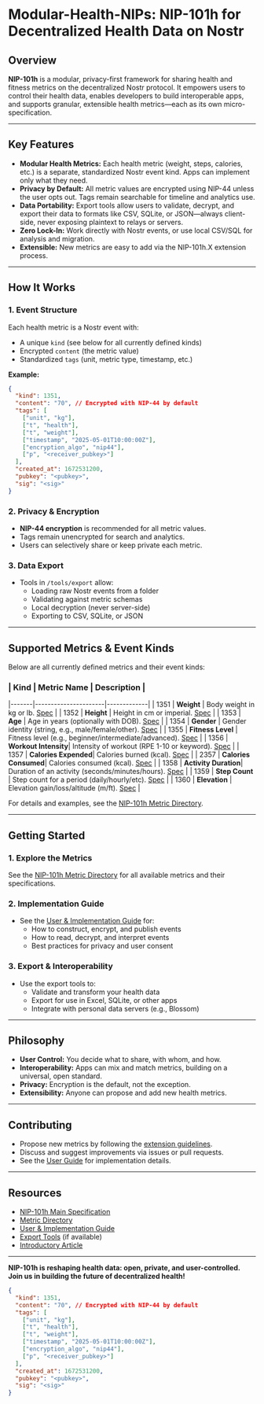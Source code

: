 # Modular-Health-NIPs: NIP-101h for Decentralized Health Data on Nostr

## Overview

**NIP-101h** is a modular, privacy-first framework for sharing health and fitness metrics on the decentralized Nostr protocol. It empowers users to control their health data, enables developers to build interoperable apps, and supports granular, extensible health metrics—each as its own micro-specification.

---

## Key Features

- **Modular Health Metrics:** Each health metric (weight, steps, calories, etc.) is a separate, standardized Nostr event kind. Apps can implement only what they need.
- **Privacy by Default:** All metric values are encrypted using NIP-44 unless the user opts out. Tags remain searchable for timeline and analytics use.
- **Data Portability:** Export tools allow users to validate, decrypt, and export their data to formats like CSV, SQLite, or JSON—always client-side, never exposing plaintext to relays or servers.
- **Zero Lock-In:** Work directly with Nostr events, or use local CSV/SQL for analysis and migration.
- **Extensible:** New metrics are easy to add via the NIP-101h.X extension process.

---

## How It Works

### 1. Event Structure

Each health metric is a Nostr event with:
- A unique `kind` (see below for all currently defined kinds)
- Encrypted `content` (the metric value)
- Standardized `tags` (unit, metric type, timestamp, etc.)

**Example:**
```json
{
  "kind": 1351,
  "content": "70", // Encrypted with NIP-44 by default
  "tags": [
    ["unit", "kg"],
    ["t", "health"],
    ["t", "weight"],
    ["timestamp", "2025-05-01T10:00:00Z"],
    ["encryption_algo", "nip44"],
    ["p", "<receiver_pubkey>"]
  ],
  "created_at": 1672531200,
  "pubkey": "<pubkey>",
  "sig": "<sig>"
}
```

### 2. Privacy & Encryption

- **NIP-44 encryption** is recommended for all metric values.
- Tags remain unencrypted for search and analytics.
- Users can selectively share or keep private each metric.

### 3. Data Export

- Tools in `/tools/export` allow:
  - Loading raw Nostr events from a folder
  - Validating against metric schemas
  - Local decryption (never server-side)
  - Exporting to CSV, SQLite, or JSON

---

## Supported Metrics & Event Kinds

Below are all currently defined metrics and their event kinds:

### | Kind  | Metric Name         | Description |
|-------|----------------------|-------------|
| 1351  | **Weight**           | Body weight in kg or lb. [Spec](./NIP101h.1.md) |
| 1352  | **Height**           | Height in cm or imperial. [Spec](./NIP101h.2.md) |
| 1353  | **Age**              | Age in years (optionally with DOB). [Spec](./NIP101h.3.md) |
| 1354  | **Gender**           | Gender identity (string, e.g., male/female/other). [Spec](./NIP101h.4.md) |
| 1355  | **Fitness Level**    | Fitness level (e.g., beginner/intermediate/advanced). [Spec](./NIP101h.5.md) |
| 1356  | **Workout Intensity**| Intensity of workout (RPE 1-10 or keyword). [Spec](./NIP101h.6.md) |
| 1357  | **Calories Expended**| Calories burned (kcal). [Spec](./NIP101h.7.md) |
| 2357  | **Calories Consumed**| Calories consumed (kcal). [Spec](./NIP101h.7.md) |
| 1358  | **Activity Duration**| Duration of an activity (seconds/minutes/hours). [Spec](./NIP101h.8.md) |
| 1359  | **Step Count**       | Step count for a period (daily/hourly/etc). [Spec](./NIP101h.9.md) |
| 1360  | **Elevation**        | Elevation gain/loss/altitude (m/ft). [Spec](./NIP101h.10.md) |

For details and examples, see the [NIP-101h Metric Directory](./NIP101h-Directory.md).

---

## Getting Started

### 1. Explore the Metrics

See the [NIP-101h Metric Directory](./NIP101h-Directory.md) for all available metrics and their specifications.

### 2. Implementation Guide

- See the [User & Implementation Guide](./NIP101h-User-Guide.md) for:
  - How to construct, encrypt, and publish events
  - How to read, decrypt, and interpret events
  - Best practices for privacy and user consent

### 3. Export & Interoperability

- Use the export tools to:
  - Validate and transform your health data
  - Export for use in Excel, SQLite, or other apps
  - Integrate with personal data servers (e.g., Blossom)

---

## Philosophy

- **User Control:** You decide what to share, with whom, and how.
- **Interoperability:** Apps can mix and match metrics, building on a universal, open standard.
- **Privacy:** Encryption is the default, not the exception.
- **Extensibility:** Anyone can propose and add new health metrics.

---

## Contributing

- Propose new metrics by following the [extension guidelines](./NIP101h).
- Discuss and suggest improvements via issues or pull requests.
- See the [User Guide](./NIP101h-User-Guide.md) for implementation details.

---

## Resources

- [NIP-101h Main Specification](./NIP101h)
- [Metric Directory](./NIP101h-Directory.md)
- [User & Implementation Guide](./NIP101h-User-Guide.md)
- [Export Tools](./tools/export/README.md) (if available)
- [Introductory Article](./articles/Health-Data-Goes-Decentralized.md)

---

**NIP-101h is reshaping health data: open, private, and user-controlled. Join us in building the future of decentralized health!**

```json
{
  "kind": 1351,
  "content": "70", // Encrypted with NIP-44 by default
  "tags": [
    ["unit", "kg"],
    ["t", "health"],
    ["t", "weight"],
    ["timestamp", "2025-05-01T10:00:00Z"],
    ["encryption_algo", "nip44"],
    ["p", "<receiver_pubkey>"]
  ],
  "created_at": 1672531200,
  "pubkey": "<pubkey>",
  "sig": "<sig>"
}
